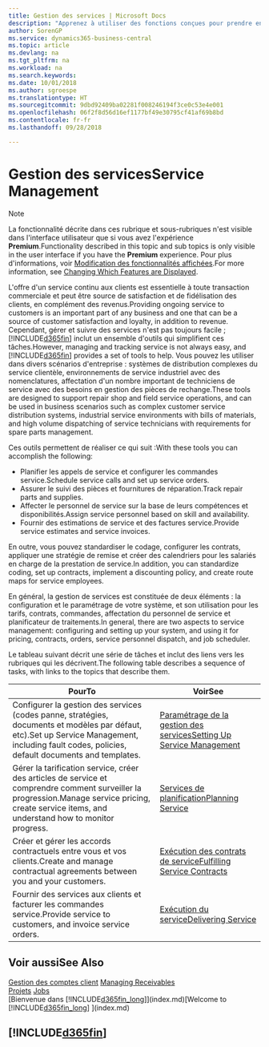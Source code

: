 ```yaml
---
title: Gestion des services | Microsoft Docs
description: "Apprenez à utiliser des fonctions conçues pour prendre en charge les opérations de l'atelier de réparation et du service clientèle."
author: SorenGP
ms.service: dynamics365-business-central
ms.topic: article
ms.devlang: na
ms.tgt_pltfrm: na
ms.workload: na
ms.search.keywords: 
ms.date: 10/01/2018
ms.author: sgroespe
ms.translationtype: HT
ms.sourcegitcommit: 9dbd92409ba02281f008246194f3ce0c53e4e001
ms.openlocfilehash: 06f2f8d56d16ef1177bf49e30795cf41af69b8bd
ms.contentlocale: fr-fr
ms.lasthandoff: 09/28/2018

---
```

# <a name="service-management"></a><span data-ttu-id="7c7ef-103">Gestion des services</span><span class="sxs-lookup"><span data-stu-id="7c7ef-103">Service Management</span></span>
> [!NOTE]
> <span data-ttu-id="7c7ef-104">La fonctionnalité décrite dans ces rubrique et sous-rubriques n'est visible dans l'interface utilisateur que si vous avez l'expérience **Premium**.</span><span class="sxs-lookup"><span data-stu-id="7c7ef-104">Functionality described in this topic and sub topics is only visible in the user interface if you have the **Premium** experience.</span></span> <span data-ttu-id="7c7ef-105">Pour plus d'informations, voir [Modification des fonctionnalités affichées](ui-experiences.md).</span><span class="sxs-lookup"><span data-stu-id="7c7ef-105">For more information, see [Changing Which Features are Displayed](ui-experiences.md).</span></span>

<span data-ttu-id="7c7ef-106">L'offre d'un service continu aux clients est essentielle à toute transaction commerciale et peut être source de satisfaction et de fidélisation des clients, en complément des revenus.</span><span class="sxs-lookup"><span data-stu-id="7c7ef-106">Providing ongoing service to customers is an important part of any business and one that can be a source of customer satisfaction and loyalty, in addition to revenue.</span></span> <span data-ttu-id="7c7ef-107">Cependant, gérer et suivre des services n'est pas toujours facile ; [!INCLUDE[d365fin](includes/d365fin_md.md)] inclut un ensemble d'outils qui simplifient ces tâches.</span><span class="sxs-lookup"><span data-stu-id="7c7ef-107">However, managing and tracking service is not always easy, and [!INCLUDE[d365fin](includes/d365fin_md.md)] provides a set of tools to help.</span></span> <span data-ttu-id="7c7ef-108">Vous pouvez les utiliser dans divers scénarios d'entreprise : systèmes de distribution complexes du service clientèle, environnements de service industriel avec des nomenclatures, affectation d'un nombre important de techniciens de service avec des besoins en gestion des pièces de rechange.</span><span class="sxs-lookup"><span data-stu-id="7c7ef-108">These tools are designed to support repair shop and field service operations, and can be used in business scenarios such as complex customer service distribution systems, industrial service environments with bills of materials, and high volume dispatching of service technicians with requirements for spare parts management.</span></span>  

 <span data-ttu-id="7c7ef-109">Ces outils permettent de réaliser ce qui suit :</span><span class="sxs-lookup"><span data-stu-id="7c7ef-109">With these tools you can accomplish the following:</span></span>  

* <span data-ttu-id="7c7ef-110">Planifier les appels de service et configurer les commandes service.</span><span class="sxs-lookup"><span data-stu-id="7c7ef-110">Schedule service calls and set up service orders.</span></span>  
* <span data-ttu-id="7c7ef-111">Assurer le suivi des pièces et fournitures de réparation.</span><span class="sxs-lookup"><span data-stu-id="7c7ef-111">Track repair parts and supplies.</span></span>  
* <span data-ttu-id="7c7ef-112">Affecter le personnel de service sur la base de leurs compétences et disponibilités.</span><span class="sxs-lookup"><span data-stu-id="7c7ef-112">Assign service personnel based on skill and availability.</span></span>  
* <span data-ttu-id="7c7ef-113">Fournir des estimations de service et des factures service.</span><span class="sxs-lookup"><span data-stu-id="7c7ef-113">Provide service estimates and service invoices.</span></span>  

<span data-ttu-id="7c7ef-114">En outre, vous pouvez standardiser le codage, configurer les contrats, appliquer une stratégie de remise et créer des calendriers pour les salariés en charge de la prestation de service.</span><span class="sxs-lookup"><span data-stu-id="7c7ef-114">In addition, you can standardize coding, set up contracts, implement a discounting policy, and create route maps for service employees.</span></span>  

<span data-ttu-id="7c7ef-115">En général, la gestion de services est constituée de deux éléments : la configuration et le paramétrage de votre système, et son utilisation pour les tarifs, contrats, commandes, affectation du personnel de service et planificateur de traitements.</span><span class="sxs-lookup"><span data-stu-id="7c7ef-115">In general, there are two aspects to service management: configuring and setting up your system, and using it for pricing, contracts, orders, service personnel dispatch, and job scheduler.</span></span>  

<span data-ttu-id="7c7ef-116">Le tableau suivant décrit une série de tâches et inclut des liens vers les rubriques qui les décrivent.</span><span class="sxs-lookup"><span data-stu-id="7c7ef-116">The following table describes a sequence of tasks, with links to the topics that describe them.</span></span>   

|<span data-ttu-id="7c7ef-117">**Pour**</span><span class="sxs-lookup"><span data-stu-id="7c7ef-117">**To**</span></span>|<span data-ttu-id="7c7ef-118">**Voir**</span><span class="sxs-lookup"><span data-stu-id="7c7ef-118">**See**</span></span>|  
|------------|-------------|  
|<span data-ttu-id="7c7ef-119">Configurer la gestion des services (codes panne, stratégies, documents et modèles par défaut, etc).</span><span class="sxs-lookup"><span data-stu-id="7c7ef-119">Set up Service Management, including fault codes, policies, default documents and templates.</span></span>|[<span data-ttu-id="7c7ef-120">Paramétrage de la gestion des services</span><span class="sxs-lookup"><span data-stu-id="7c7ef-120">Setting Up Service Management</span></span>](service-setup-service.md)|  
|<span data-ttu-id="7c7ef-121">Gérer la tarification service, créer des articles de service et comprendre comment surveiller la progression.</span><span class="sxs-lookup"><span data-stu-id="7c7ef-121">Manage service pricing, create service items, and understand how to monitor progress.</span></span>|[<span data-ttu-id="7c7ef-122">Services de planification</span><span class="sxs-lookup"><span data-stu-id="7c7ef-122">Planning Service</span></span>](service-plan-service.md)|  
|<span data-ttu-id="7c7ef-123">Créer et gérer les accords contractuels entre vous et vos clients.</span><span class="sxs-lookup"><span data-stu-id="7c7ef-123">Create and manage contractual agreements between you and your customers.</span></span>|[<span data-ttu-id="7c7ef-124">Exécution des contrats de service</span><span class="sxs-lookup"><span data-stu-id="7c7ef-124">Fulfilling Service Contracts</span></span>](service-fulfill-service-contracts.md)|  
|<span data-ttu-id="7c7ef-125">Fournir des services aux clients et facturer les commandes service.</span><span class="sxs-lookup"><span data-stu-id="7c7ef-125">Provide service to customers, and invoice service orders.</span></span>|[<span data-ttu-id="7c7ef-126">Exécution du service</span><span class="sxs-lookup"><span data-stu-id="7c7ef-126">Delivering Service</span></span>](service-deliver-service.md)|  

## <a name="see-also"></a><span data-ttu-id="7c7ef-127">Voir aussi</span><span class="sxs-lookup"><span data-stu-id="7c7ef-127">See Also</span></span>  
<span data-ttu-id="7c7ef-128">[Gestion des comptes client](receivables-manage-receivables.md) </span><span class="sxs-lookup"><span data-stu-id="7c7ef-128">[Managing Receivables](receivables-manage-receivables.md) </span></span>  
<span data-ttu-id="7c7ef-129">[Projets](projects-how-create-jobs.md) </span><span class="sxs-lookup"><span data-stu-id="7c7ef-129">[Jobs](projects-how-create-jobs.md) </span></span>  
<span data-ttu-id="7c7ef-130">[Bienvenue dans [!INCLUDE[d365fin_long](includes/d365fin_long_md.md)]](index.md)</span><span class="sxs-lookup"><span data-stu-id="7c7ef-130">[Welcome to [!INCLUDE[d365fin_long](includes/d365fin_long_md.md)] ](index.md)</span></span>

## [!INCLUDE[d365fin](includes/free_trial_md.md)]  


